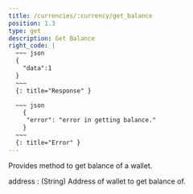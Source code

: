 ```yaml
---
title: /currencies/:currency/get_balance
position: 1.3
type: get
description: Get Balance
right_code: |
  ~~~ json
  {
    "data":1
  }
  ~~~
  {: title="Response" }

  ~~~ json
    {
     "error": "error in getting balance."
    }
  ~~~
  {: title="Error" }
---
```


Provides method to get balance of a wallet.

address 
: (String) Address of wallet to get balance of.
